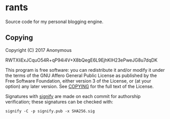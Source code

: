 # rants

Source code for my personal blogging engine.


## Copying

Copyright (C) 2017 Anonymous

RWTXliExJCquO54R+qP94i4V+X8bQegE6L9EjhKIH23ePweJG8u7dqDK

This program is free software: you can redistribute it and/or modify it under
the terms of the GNU Affero General Public License as published by the Free
Software Foundation, either version 3 of the License, or (at your option) any
later version. See [COPYING](COPYING) for the full text of the License.

Signatures with [signify](http://man.openbsd.org/signify) are made on each
commit for authorship verification; these signatures can be checked with:

    signify -C -p signify.pub -x SHA256.sig
